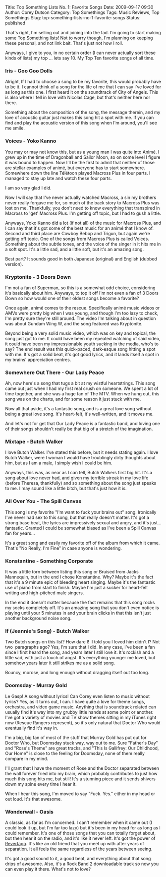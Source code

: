 Title: Top Something Lists No. 1: Favorite Songs
Date: 2009-09-17 09:30
Author: Corey Dutson
Category: Top Somethings
Tags: Music Reviews, Top Somethings
Slug: top-something-lists-no-1-favorite-songs
Status: published

That's right, I'm selling out and joining into the fad. I'm going to
start making some Top Something lists! Not to worry though, I'm planning
on keeping these personal, and not link bait. That's just not how I
roll.

Anyways, I give to you, in no certain order (I can never actually sort
these kinds of lists) my top ... lets say 10. My Top Ten favorite songs
of all time.
<!-- PELICAN_END_SUMMARY -->


### Iris - Goo Goo Dolls

Alright, If I had to choose a song to be my favorite, this would
probably have to be it. I cannot think of a song for the life of me that
I can say I've loved for as long as this one. I first heard it on the
soundtrack of City of Angels. This is also where I fell in love with
Nicolas Cage, but that's neither here nor there.

Something about the composition of the song, the message therein, and my
love of acoustic guitar just makes this song hit a spot with me. If you
can find and play the acoustic version of this song when I'm around,
you'll see me smile.

### Voices - Yoko Kanno

You may or may not know this, but as a young man I was quite into Animé.
I grew up in the time of Dragonball and Sailor Moon, so on some level I
figure it was bound to happen. Now I'll be the first to admit that
neither of those are stellar examples of animé, but everyone has to
start somewhere. Somewhere down the line Télétoon played Macross Plus in
four parts. I managed to stay up late and watch these four parts.

I am so very glad I did.

Now I will say that I've never actually watched Macross, a sin my
brothers never really forgave me for, so much of the back story to
Macross Plus was lost on me. Thankfully, you don't need to know
everything that transpired in Macross to 'get' Macross Plus. I'm getting
off topic, but I had to gush a little.

Anyways, Yoko Kanno did a lot (if not all) of the music for Macross
Plus, and I can say that it's got some of the best music for an animé
that I know of. Second and third place are Cowboy Bebop and Trigun, but
again we're getting off topic. One of the songs from Macross Plus is
called Voices. Something about the subtle tones, and the voice of the
singer in it hits me in a soft spot. It's a little sad, and a little
soft, but it's an amazing song.

Best part? It sounds good in both Japanese (original) and English
(dubbed version).

### Kryptonite - 3 Doors Down

I'm not a fan of Superman, so this is a somewhat odd choice, considering
it's basically about him. Anyways, to top it off I'm not even a fan of 3
Doors Down so how would one of their oldest songs become a favorite?

Once again, animé comes to the rescue. Specifically animé music videos
or AMVs were pretty big when I was young, and though I'm too lazy to
check, I'm pretty sure they're still around. The video I'm talking about
in question was about Gundam Wing W, and the song featured was
Kryptonite.

Beyond being a very solid music video, which was on key and topical, the
song just got to me. It could have been my repeated watching of said
video, it could have been my impressionable youth sucking in the media,
who's to say? The end result was this quick-paced, dark-esque song
hitting a spot with me. It's got a solid beat, it's got good lyrics, and
it lands itself a spot in my brains' appreciation centres.



### Somewhere Out There - Our Lady Peace

Ah, now here's a song that tugs a bit at my wistful heartstrings. This
song came out just when I had my first real crush on someone. We spent a
lot of time together, and she was a huge fan of The MTV. When we hung
out, this song was on the charts, and for some reason it just stuck with
me.

Now all that aside, it's a fantastic song, and is a great love song
without being a great love song. It's heart-felt, it's well-written, and
it moves me.

And let's not for get that Our Lady Peace is a fantastic band, and
loving one of their songs shouldn't really be that big of a stretch of
the imagination.

### Mixtape - Butch Walker

I love Butch Walker. I've stated this before, but it needs stating
again. I love Butch Walker, were I woman I would have troublingly dirty
thoughts about him, but as I am a male, I simply wish I could be him.

Anyways, this was, as near as I can tell, Butch Walkers first big hit.
It's a song about love never had, and given my terrible streak in my
love life (before Theresa, thankfully) and so something about the song
just speaks to me. I may sound like a little bitch, but that's just how
it is.

### All Over You - The Spill Canvas

This song is my favorite "I'm want to fuck your brains out" song.
Ironically I've never had sex to this song, but that really doesn't
matter. It's got a strong base beat, the lyrics are impressively sexual
and angry, and it's just... fantastic. Granted I could be somewhat
biased as I've been a Spill Canvas fan for years…

It's a great song and easily my favorite off of the album from which it
came. That's "No Really, I'm Fine" in case anyone is wondering.

### Konstantine - Something Corporate

It was a little torn between listing this song or Bruised from Jacks
Mannequin, but in the end I chose Konstantine. Why? Maybe it's the fact
that it's a 9 minute epic of bleeding heart singing. Maybe it's the
fantastic use of piano from start to finish. Maybe I'm just a sucker for
heart-felt writing and high-pitched male singers.

In the end it doesn't matter because the fact remains that this song
rocks my socks completely off. It's an amazing song that you don't even
notice is playing until your 5 minutes in and your brain clicks in that
this isn't just another background noise song.



### If (Jeannie's Song) - Butch Walker

Two Butch songs on this list? How dare I!  I told you I loved him didn't
I? Not two  paragraphs ago? Yes, I'm sure that I did. In any case, I've
been a fan since I first heard the song, and years later I still love
it. It's rockish and a little sad, with just a touch of angst. It's
everything younger me loved, but somehow years later it still strikes me
as a solid song.

Bouncy, morose, and long enough without dragging itself out too long.

### Doomsday - Murray Gold

Le Gasp! A song without lyrics! Can Corey even listen to music without
lyrics? Yes, as it turns out, I can. I have quite a love for theme
songs, orchestra, and video game music. Anything that is soundtrack
related can usually find it's way into my grubby little hands at some
point or another. I've got a variety of movies and TV show themes
sitting in my iTunes right now (Rescue Rangers represent), so it's only
natural that Doctor Who would eventually find it's way in.

I'm a big, big fan of most of the stuff that Murray Gold has put out for
Doctor Who, but Doomsday stuck way, way out to me. Sure "Father's Day"
and "Rose's Theme" are great tracks, and "This Is Gallifrey: Our
Childhood, Our Home" is close to the feeling for Doomsday, none of them
really compare in my mind.

I'll grant that I have the moment of Rose and the Doctor separated
between the wall forever fried into my brain, which probably contributes
to just how much this song hits me, but still! It's a stunning piece and
it sends shivers down my spine every time I hear it.

When I hear this song, I'm moved to say "Fuck. Yes." either in my head
or out loud. It's that awesome.

### Wonderwall - Oasis

A classic, as far as I'm concerned. I can't remember when it came out (I
could look it up, but I'm far too lazy) but it's been in my head for as
long as I could remember. It's one of those songs that you can totally
forget about, but then hear it on the radio, and it's like it never
left. It's got the power of
[Revertago](http://www.urbandictionary.com/define.php?term=revertigo&defid=3025190 "Urban Dictionary: Revertago").
It's like an old friend that you meet up with after years of separation.
It all feels the same regardless of the years between seeing.

It's got a good sound to it, a good beat, and everything about that song
drips of awesome. Also, it's a Rock Band 2 downloadable track so now you
can even play it there. What's not to love?
